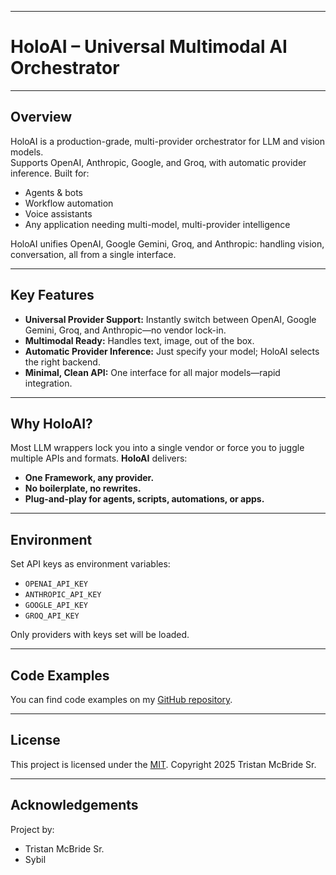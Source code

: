 ﻿
---

# HoloAI – Universal Multimodal AI Orchestrator

---

## Overview

HoloAI is a production-grade, multi-provider orchestrator for LLM and vision models.  
Supports OpenAI, Anthropic, Google, and Groq, with automatic provider inference.
Built for:

* Agents & bots
* Workflow automation
* Voice assistants
* Any application needing multi-model, multi-provider intelligence

HoloAI unifies OpenAI, Google Gemini, Groq, and Anthropic: handling vision, conversation, all from a single interface.

---

## Key Features

* **Universal Provider Support:**
  Instantly switch between OpenAI, Google Gemini, Groq, and Anthropic—no vendor lock-in.
* **Multimodal Ready:**
  Handles text, image, out of the box.
* **Automatic Provider Inference:**
  Just specify your model; HoloAI selects the right backend.
* **Minimal, Clean API:**
  One interface for all major models—rapid integration.

---

## Why HoloAI?

Most LLM wrappers lock you into a single vendor or force you to juggle multiple APIs and formats.
**HoloAI** delivers:

* **One Framework, any provider.**
* **No boilerplate, no rewrites.**
* **Plug-and-play for agents, scripts, automations, or apps.**

---

## Environment

Set API keys as environment variables:

* `OPENAI_API_KEY`
* `ANTHROPIC_API_KEY`
* `GOOGLE_API_KEY`
* `GROQ_API_KEY`

Only providers with keys set will be loaded.

---

## Code Examples

You can find code examples on my [GitHub repository](https://github.com/TristanMcBrideSr/TechBook).

---

## License

This project is licensed under the [MIT](LICENSE).
Copyright 2025 Tristan McBride Sr.

---

## Acknowledgements

Project by:
- Tristan McBride Sr.
- Sybil
